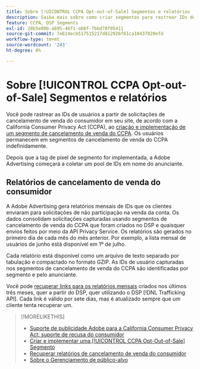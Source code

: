 ```yaml
---
title: Sobre [!UICONTROL CCPA Opt-out-of-Sale] Segmentos e relatórios
description: Saiba mais sobre como criar segmentos para rastrear IDs de solicitações de cancelamento de venda do CCPA e como recuperar relatórios das IDs.
feature: CCPA, DSP Segments
exl-id: 28b5e00b-a695-46f1-abbf-7bbd78f05411
source-git-commit: 7e614ecb517515217d812926f61ca10437820efd
workflow-type: tm+mt
source-wordcount: '243'
ht-degree: 0%

---
```


# Sobre [!UICONTROL CCPA Opt-out-of-Sale] Segmentos e relatórios

Você pode rastrear as IDs de usuários a partir de solicitações de cancelamento de venda do consumidor em seu site, de acordo com a California Consumer Privacy Act (CCPA), ao [criação e implementação de um segmento de cancelamento de venda do CCPA](ccpa-opt-out-segment-create.md). Os usuários permanecem em segmentos de cancelamento de venda do CCPA indefinidamente.

Depois que a tag de pixel de segmento for implementada, a Adobe Advertising começará a coletar um pool de IDs em nome do anunciante.

## Relatórios de cancelamento de venda do consumidor

A Adobe Advertising gera relatórios mensais de IDs que os clientes enviaram para solicitações de não participação na venda da conta. Os dados consolidam solicitações capturadas usando segmentos de cancelamento de venda do CCPA que foram criados no DSP e quaisquer envios feitos por meio da API Privacy Service.  Os relatórios são gerados no primeiro dia de cada mês do mês anterior. Por exemplo, a lista mensal de usuários de junho está disponível em 1º de julho.

Cada relatório está disponível como um arquivo de texto separado por tabulação e compactado no formato GZIP. As IDs de usuário capturadas nos segmentos de cancelamento de venda do CCPA são identificadas por segmento e pelo anunciante.

Você pode [recuperar links para os relatórios mensais](ccpa-opt-out-segment-report-retrieve.md) criados nos últimos três meses, quer a partir do DSP, quer utilizando o DSP [!DNL Trafficking API]. Cada link é válido por sete dias, mas é atualizado sempre que um cliente tenta recuperar um.

>[!MORELIKETHIS]
>
>* [Suporte de publicidade Adobe para a California Consumer Privacy Act: suporte de recusa do consumidor](/help/privacy/ccpa/ccpa-opt-out-of-sale.md)
>* [Criar e implementar uma [!UICONTROL CCPA Opt-Out-of-Sale] Segmento](ccpa-opt-out-segment-create.md)
>* [Recuperar relatórios de cancelamento de venda do consumidor](ccpa-opt-out-segment-report-retrieve.md)
>* [Sobre o Gerenciamento de público-alvo](audience-about.md)

